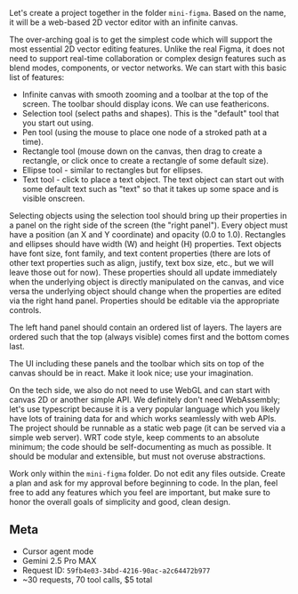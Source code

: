 Let's create a project together in the folder `mini-figma`. Based on the name, it will be a web-based 2D vector editor with an infinite canvas.

The over-arching goal is to get the simplest code which will support the most essential 2D vector editing features. Unlike the real Figma, it does not need to support real-time collaboration or complex design features such as blend modes, components, or vector networks. We can start with this basic list of features:
- Infinite canvas with smooth zooming and a toolbar at the top of the screen. The toolbar should display icons. We can use feathericons.
- Selection tool (select paths and shapes). This is the "default" tool that you start out using.
- Pen tool (using the mouse to place one node of a stroked path at a time).
- Rectangle tool (mouse down on the canvas, then drag to create a rectangle, or click once to create a rectangle of some default size).
- Ellipse tool - similar to rectangles but for ellipses.
- Text tool - click to place a text object. The text object can start out with some default text such as "text" so that it takes up some space and is visible onscreen.

Selecting objects using the selection tool should bring up their properties in a panel on the right side of the screen (the "right panel"). Every object must have a position (an X and Y coordinate) and opacity (0.0 to 1.0). Rectangles and ellipses should have width (W) and height (H) properties. Text objects have font size, font family, and text content properties (there are lots of other text properties such as align, justify, text box size, etc., but we will leave those out for now). These properties should all update immediately when the underlying object is directly manipulated on the canvas, and vice versa the underlying object should change when the properties are edited via the right hand panel. Properties should be editable via the appropriate controls.

The left hand panel should contain an ordered list of layers. The layers are ordered such that the top (always visible) comes first and the bottom comes last. 

The UI including these panels and the toolbar which sits on top of the canvas should be in react. Make it look nice; use your imagination.

On the tech side, we also do not need to use WebGL and can start with canvas 2D or another simple API. We definitely don't need WebAssembly; let's use typescript because it is a very popular language which you likely have lots of training data for and which works seamlessly with web APIs. The project should be runnable as a static web page (it can be served via a simple web server).
WRT code style, keep comments to an absolute minimum; the code should be self-documenting as much as possible. It should be modular and extensible, but must not overuse abstractions.

Work only within the `mini-figma` folder. Do not edit any files outside. Create a plan and ask for my approval before beginning to code. In the plan, feel free to add any features which you feel are important, but make sure to honor the overall goals of simplicity and good, clean design. 

## Meta

- Cursor agent mode
- Gemini 2.5 Pro MAX
- Request ID: `59fb4e03-34bd-4216-90ac-a2c64472b977`
- ~30 requests, 70 tool calls, $5 total